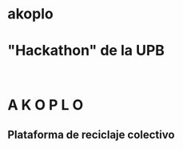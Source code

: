 # akoplo

<h1>"Hackathon" de la UPB</h1><br/>
<h1>A K O P L O</h1>
<h2>Plataforma de reciclaje colectivo</h2>
